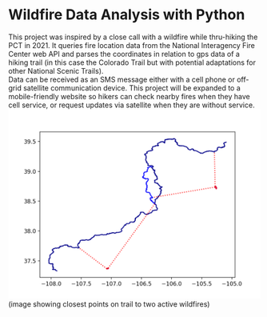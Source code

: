 # Wildfire Data Analysis with Python

This project was inspired by a close call with a wildfire while thru-hiking the PCT in 2021. It queries fire location data from the National Interagency Fire Center web API and parses the coordinates in relation to gps data of a hiking trail (in this case the Colorado Trail but with potential adaptations for other National Scenic Trails).\
Data can be received as an SMS message either with a cell phone or off-grid satellite communication device. This project will be expanded to a mobile-friendly website so hikers can check nearby fires when they have cell service, or request updates via satellite when they are without service.\
![](fire.png)\
(image showing closest points on trail to two active wildfires)

